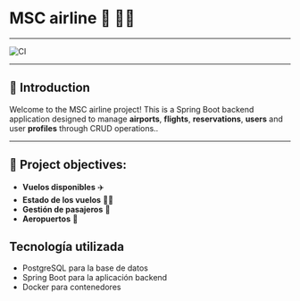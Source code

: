 
# **MSC airline** 🏢  🛫🛬

---

![CI](https://github.com/monicasimoF5/mscAirline/actions/workflows/ci.yml/badge.svg)

---

## 📝 **Introduction**
Welcome to the MSC airline project!  This is a Spring Boot backend application designed to manage **airports**, **flights**, **reservations**, **users** and user **profiles** through CRUD operations..

---
## 🎯 **Project objectives:**

- **Vuelos disponibles** ✈️
- **Estado de los vuelos** 🛫🛬
- **Gestión de pasajeros** 🛄
- **Aeropuertos** 🏢

## Tecnología utilizada

- PostgreSQL para la base de datos
- Spring Boot para la aplicación backend
- Docker para contenedores
